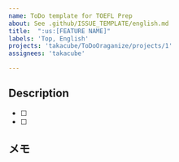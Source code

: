 ```yaml
---
name: ToDo template for TOEFL Prep
about: See .github/ISSUE_TEMPLATE/english.md
title:  ":us:[FEATURE NAME]"
labels: 'Top, English'
projects: 'takacube/ToDoOraganize/projects/1'
assignees: 'takacube'

---
```


## Description

- [ ]
- [ ]

## メモ